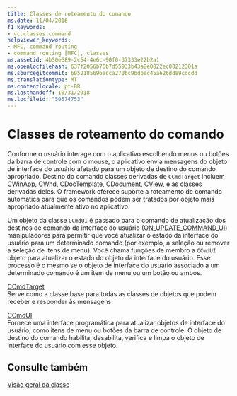 ```yaml
---
title: Classes de roteamento do comando
ms.date: 11/04/2016
f1_keywords:
- vc.classes.command
helpviewer_keywords:
- MFC, command routing
- command routing [MFC], classes
ms.assetid: 4b50e689-2c54-4e6c-90f0-37333e22b2a1
ms.openlocfilehash: 637f2056b76b7d55933b43a8e0822ec00212301a
ms.sourcegitcommit: 6052185696adca270bc9bdbec45a626dd89cdcdd
ms.translationtype: MT
ms.contentlocale: pt-BR
ms.lasthandoff: 10/31/2018
ms.locfileid: "50574753"
---
```

# <a name="command-routing-classes"></a>Classes de roteamento do comando

Conforme o usuário interage com o aplicativo escolhendo menus ou botões da barra de controle com o mouse, o aplicativo envia mensagens do objeto de interface do usuário afetado para um objeto de destino do comando apropriado. Destino do comando classes derivadas de `CCmdTarget` incluem [CWinApp](../mfc/reference/cwinapp-class.md), [CWnd](../mfc/reference/cwnd-class.md), [CDocTemplate](../mfc/reference/cdoctemplate-class.md), [CDocument](../mfc/reference/cdocument-class.md), [CView](../mfc/reference/cview-class.md), e as classes derivadas deles. O framework oferece suporte a roteamento de comando automática para que os comandos podem ser tratados por objeto mais apropriado atualmente ativo no aplicativo.

Um objeto da classe `CCmdUI` é passado para o comando de atualização dos destinos de comando da interface do usuário ([ON_UPDATE_COMMAND_UI](reference/message-map-macros-mfc.md#on_update_command_ui)) manipuladores para permitir que você atualizar o estado da interface do usuário para um determinado comando (por exemplo, a seleção ou remover a seleção de itens de menu). Você chama funções de membro a `CCmdUI` objeto para atualizar o estado do objeto da interface do usuário. Esse processo é o mesmo se o objeto de interface do usuário associado a um determinado comando é um item de menu ou um botão ou ambos.

[CCmdTarget](../mfc/reference/ccmdtarget-class.md)<br/>
Serve como a classe base para todas as classes de objetos que podem receber e responder às mensagens.

[CCmdUI](../mfc/reference/ccmdui-class.md)<br/>
Fornece uma interface programática para atualizar objetos de interface do usuário, como itens de menu ou botões da barra de controle. O objeto de destino do comando habilita, desabilita, verifica e limpa o objeto de interface do usuário com esse objeto.

## <a name="see-also"></a>Consulte também

[Visão geral da classe](../mfc/class-library-overview.md)

